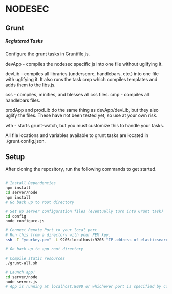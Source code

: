 # NODESEC

## Grunt

##### Registered Tasks
Configure the grunt tasks in Gruntfile.js.

devApp - compiles the nodesec specific js into one file without uglifying it.

devLib - compiles all libraries (underscore, handlebars, etc.) into one file with uglifying it. It also runs the task cmp which compiles templates and adds them to the libs.js.

css    - compiles, minifies, and blesses all css files.
cmp    - compiles all handlebars files.

prodApp and prodLib do the same thing as devApp/devLib, but they also uglify the files. These have not been tested yet, so use at your own risk.

wth    - starts grunt-watch, but you must customize this to handle your tasks.

All file locations and variables available to grunt tasks are located in ./grunt.config.json.

## Setup

After cloning the repository, run the following commands to get started.

```bash

# Install Dependencies
npm install
cd server/node
npm install
# Go back up to root directory

# Set up server configuration files (eventually turn into Grunt task)
cd config
node configure.js

# Connect Remote Port to your local port
# Run this from a directory with your PEM key.
ssh -I "yourkey.pem" -L 9205:localhost:9205 "IP address of elasticsearch instance"

# Go back up to app root directory

# Compile static resources 
./grunt-all.sh

# Launch app!
cd server/node
node server.js
# App is running at localhost:8090 or whichever port is specified by console

```
